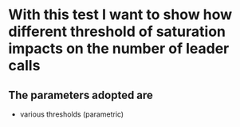 # With this test I want to show how different threshold of saturation impacts on the number of leader calls
## The parameters adopted are
- various thresholds (parametric)
